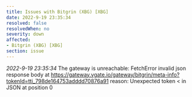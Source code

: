 ```yaml
---
title: Issues with Bitgrin (XBG) [XBG]
date: 2022-9-19 23:35:34
resolved: false
resolvedWhen: no
severity: down
affected:
- Bitgrin (XBG) [XBG]
section: issue
---
```


*2022-9-19 23:35:34* The gateway is unreachable: FetchError invalid json response body at https://gateway.vgate.io/gateway/bitgrin/meta-info?tokenId=tti_798de164753adddd70876a91 reason: Unexpected token < in JSON at position 0